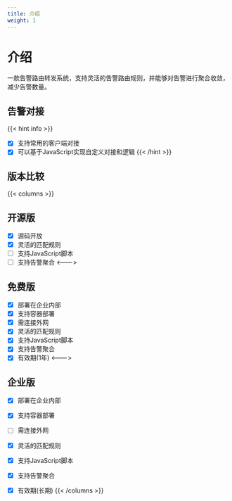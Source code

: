 ```yaml
---
title: 介绍
weight: 1
---
```


# 介绍


一款告警路由转发系统，支持灵活的告警路由规则，并能够对告警进行聚合收敛，减少告警数量。
## 告警对接
{{< hint info >}}
- [x] 支持常用的客户端对接
- [x] 可以基于JavaScript实现自定义对接和逻辑
{{< /hint >}}

## 版本比较
 
{{< columns >}}
## 开源版
- [x] 源码开放
- [x] 灵活的匹配规则
- [ ] 支持JavaScript脚本
- [ ] 支持告警聚合
<--->

## 免费版
- [x] 部署在企业内部
- [x] 支持容器部署
- [x] 需连接外网
- [x] 灵活的匹配规则
- [x] 支持JavaScript脚本
- [x] 支持告警聚合
- [x] 有效期(1年)
<--->

## 企业版
- [x] 部署在企业内部
- [x] 支持容器部署
- [ ] 需连接外网
- [x] 灵活的匹配规则
- [x] 支持JavaScript脚本
- [x] 支持告警聚合
- [x] 有效期(长期)
{{< /columns >}}

 

